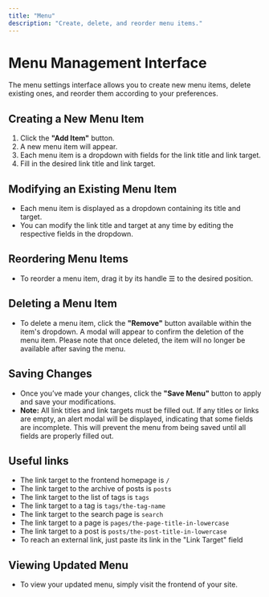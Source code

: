 ```yaml
---
title: "Menu"
description: "Create, delete, and reorder menu items."
---
```


# Menu Management Interface

The menu settings interface allows you to create new menu items, delete existing ones, and reorder them according to your preferences.

## Creating a New Menu Item

1. Click the **"Add Item"** button.
2. A new menu item will appear.
3. Each menu item is a dropdown with fields for the link title and link target.
4. Fill in the desired link title and link target.

## Modifying an Existing Menu Item

-   Each menu item is displayed as a dropdown containing its title and target.
-   You can modify the link title and target at any time by editing the respective fields in the dropdown.

## Reordering Menu Items

-   To reorder a menu item, drag it by its handle ☰ to the desired position.

## Deleting a Menu Item

-   To delete a menu item, click the **"Remove"** button available within the item's dropdown. A modal will appear to confirm the deletion of the menu item. Please note that once deleted, the item will no longer be available after saving the menu.

## Saving Changes

-   Once you’ve made your changes, click the **"Save Menu"** button to apply and save your modifications.
-   **Note:** All link titles and link targets must be filled out. If any titles or links are empty, an alert modal will be displayed, indicating that some fields are incomplete. This will prevent the menu from being saved until all fields are properly filled out.

## Useful links

-   The link target to the frontend homepage is `/`
-   The link target to the archive of posts is `posts`
-   The link target to the list of tags is `tags`
-   The link target to a tag is `tags/the-tag-name`
-   The link target to the search page is `search`
-   The link target to a page is `pages/the-page-title-in-lowercase`
-   The link target to a post is `posts/the-post-title-in-lowercase`
-   To reach an external link, just paste its link in the "Link Target" field

## Viewing Updated Menu

-   To view your updated menu, simply visit the frontend of your site.
